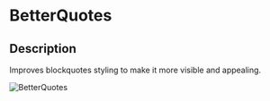 # BetterQuotes

## Description
Improves blockquotes styling to make it more visible and appealing.

![BetterQuotes](/docs/_media/BetterQuotes.png)